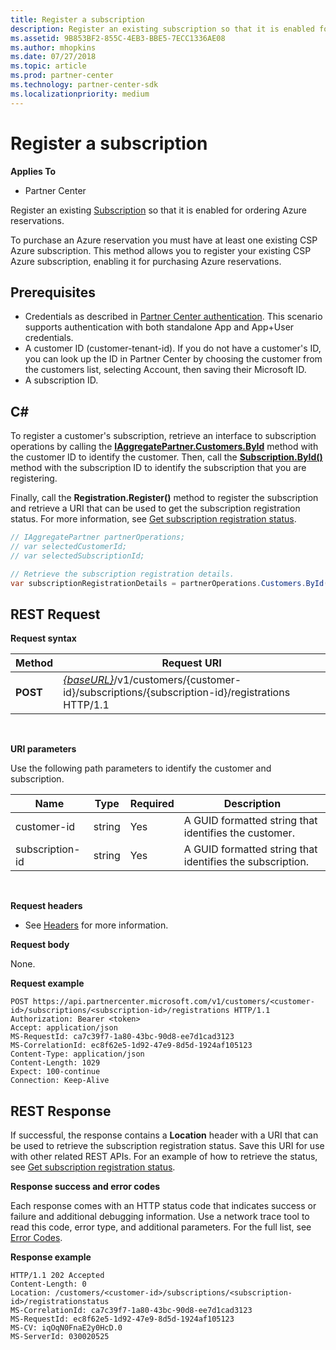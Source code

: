 ```yaml
---
title: Register a subscription
description: Register an existing subscription so that it is enabled for ordering Azure reservations.
ms.assetid: 9B853BF2-855C-4EB3-BBE5-7ECC1336AE08
ms.author: mhopkins
ms.date: 07/27/2018
ms.topic: article
ms.prod: partner-center
ms.technology: partner-center-sdk
ms.localizationpriority: medium
---
```


# Register a subscription


**Applies To**

-   Partner Center

Register an existing [Subscription](subscriptions.md) so that it is enabled for ordering Azure reservations.  

To purchase an Azure reservation you must have at least one existing CSP Azure subscription. This method allows you to register your existing CSP Azure subscription, enabling it for purchasing Azure reservations. 

## <span id="Prerequisites"></span><span id="prerequisites"></span><span id="PREREQUISITES"></span>Prerequisites


-   Credentials as described in [Partner Center authentication](partner-center-authentication.md). This scenario supports authentication with both standalone App and App+User credentials.
-   A customer ID (customer-tenant-id). If you do not have a customer's ID, you can look up the ID in Partner Center by choosing the customer from the customers list, selecting Account, then saving their Microsoft ID.
-   A subscription ID.

## <span id="C_"></span><span id="c_"></span>C#


To register a customer's subscription, retrieve an interface to subscription operations by calling the [**IAggregatePartner.Customers.ById**](https://docs.microsoft.com/dotnet/api/microsoft.store.partnercenter.customers.icustomercollection.byid) method with the customer ID to identify the customer. Then, call the [**Subscription.ById()**](https://docs.microsoft.com/dotnet/api/microsoft.store.partnercenter.subscriptions.isubscriptioncollection.byid) method with the subscription ID to identify the subscription that you are registering. 

Finally, call the **Registration.Register()** method to register the subscription and retrieve a URI that can be used to get the subscription registration status. For more information, see [Get subscription registration status](get-subscription-registration-status.md).

``` csharp
// IAggregatePartner partnerOperations;
// var selectedCustomerId;
// var selectedSubscriptionId;

// Retrieve the subscription registration details.
var subscriptionRegistrationDetails = partnerOperations.Customers.ById(selectedCustomerId).Subscriptions.ById(selectedSubscriptionId).Registration.Register();
```


## <span id="REST_Request"></span><span id="rest_request"></span><span id="REST_REQUEST"></span>REST Request


**Request syntax**

| Method    | Request URI                                                                                                                        |
|-----------|------------------------------------------------------------------------------------------------------------------------------------|
| **POST**  | [*{baseURL}*](partner-center-rest-urls.md)/v1/customers/{customer-id}/subscriptions/{subscription-id}/registrations HTTP/1.1 |

 

**URI parameters**

Use the following path parameters to identify the customer and subscription. 

| Name                    | Type       | Required | Description                                                   |
|-------------------------|------------|----------|---------------------------------------------------------------|
| customer-id             | string     | Yes      | A GUID formatted string that identifies the customer.         |
| subscription-id         | string     | Yes      | A GUID formatted string that identifies the subscription.     |

 

**Request headers**

-   See [Headers](headers.md) for more information.

**Request body**

None.

**Request example**

```http
POST https://api.partnercenter.microsoft.com/v1/customers/<customer-id>/subscriptions/<subscription-id>/registrations HTTP/1.1
Authorization: Bearer <token>
Accept: application/json
MS-RequestId: ca7c39f7-1a80-43bc-90d8-ee7d1cad3123
MS-CorrelationId: ec8f62e5-1d92-47e9-8d5d-1924af105123
Content-Type: application/json
Content-Length: 1029
Expect: 100-continue
Connection: Keep-Alive
```

## <span id="REST_Response"></span><span id="rest_response"></span><span id="REST_RESPONSE"></span>REST Response


If successful, the response contains a **Location** header with a URI that can be used to retrieve the subscription registration status. Save this URI for use with other related REST APIs. For an example of how to retrieve the status, see [Get subscription registration status](get-subscription-registration-status.md). 

**Response success and error codes**

Each response comes with an HTTP status code that indicates success or failure and additional debugging information. Use a network trace tool to read this code, error type, and additional parameters. For the full list, see [Error Codes](error-codes.md).

**Response example**

```http
HTTP/1.1 202 Accepted
Content-Length: 0
Location: /customers/<customer-id>/subscriptions/<subscription-id>/registrationstatus
MS-CorrelationId: ca7c39f7-1a80-43bc-90d8-ee7d1cad3123
MS-RequestId: ec8f62e5-1d92-47e9-8d5d-1924af105123
MS-CV: iqOqN0FnaE2y0HcD.0
MS-ServerId: 030020525
```

 

 




